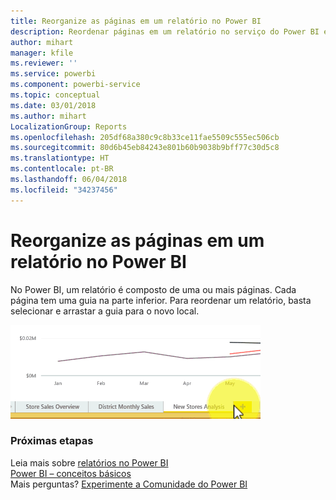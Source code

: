 ```yaml
---
title: Reorganize as páginas em um relatório no Power BI
description: Reordenar páginas em um relatório no serviço do Power BI e no Power BI Desktop
author: mihart
manager: kfile
ms.reviewer: ''
ms.service: powerbi
ms.component: powerbi-service
ms.topic: conceptual
ms.date: 03/01/2018
ms.author: mihart
LocalizationGroup: Reports
ms.openlocfilehash: 205df68a380c9c8b33ce11fae5509c555ec506cb
ms.sourcegitcommit: 80d6b45eb84243e801b60b9038b9bff77c30d5c8
ms.translationtype: HT
ms.contentlocale: pt-BR
ms.lasthandoff: 06/04/2018
ms.locfileid: "34237456"
---
```

# <a name="reorder-pages-in-a-report-in-power-bi"></a>Reorganize as páginas em um relatório no Power BI
No Power BI, um relatório é composto de uma ou mais páginas.  Cada página tem uma guia na parte inferior.  Para reordenar um relatório, basta selecionar e arrastar a guia para o novo local.

![vídeo](media/service-report-reorder-pages/reorder.gif)

### <a name="next-steps"></a>Próximas etapas
Leia mais sobre [relatórios no Power BI](service-reports.md)  
[Power BI – conceitos básicos](service-basic-concepts.md)  
Mais perguntas? [Experimente a Comunidade do Power BI](http://community.powerbi.com/)

